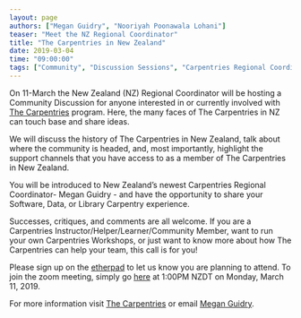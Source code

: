 ```yaml
---
layout: page
authors: ["Megan Guidry", "Nooriyah Poonawala Lohani"]
teaser: "Meet the NZ Regional Coordinator"
title: "The Carpentries in New Zealand"
date: 2019-03-04
time: "09:00:00"
tags: ["Community", "Discussion Sessions", "Carpentries Regional Coordinators", "Australasia"]
---
```



On 11-March the New Zealand (NZ) Regional Coordinator will be hosting a Community Discussion for anyone interested in or currently involved with [The Carpentries](http://carpentries.org/) program. Here, the many faces of The Carpentries in NZ can touch base and share ideas.

We will discuss the history of The Carpentries in New Zealand, talk about where the community is headed, and, most importantly, highlight the support channels that you have access to as a member of The Carpentries in New Zealand.

You will be introduced to New Zealand’s newest Carpentries Regional Coordinator- Megan Guidry - and have the opportunity to share your Software, Data, or Library Carpentry experience. 

Successes, critiques, and comments are all welcome. If you are a Carpentries Instructor/Helper/Learner/Community Member, want to run your own Carpentries Workshops, or just want to know more about how The Carpentries can help your team, this call is for you!

Please sign up on the [etherpad](https://pad.carpentries.org/community-discussions) to let us know you are planning to attend. To join the zoom meeting, simply go [here](https://carpentries.zoom.us/my/carpentriesroom2)  at 1:00PM NZDT on Monday, March 11, 2019. 

For more information visit [The Carpentries](https://carpentries.org/) or email [Megan Guidry](mailto:megan.guidry@nesi.org.nz).  


